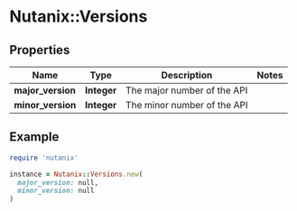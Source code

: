# Nutanix::Versions

## Properties

| Name | Type | Description | Notes |
| ---- | ---- | ----------- | ----- |
| **major_version** | **Integer** | The major number of the API |  |
| **minor_version** | **Integer** | The minor number of the API |  |

## Example

```ruby
require 'nutanix'

instance = Nutanix::Versions.new(
  major_version: null,
  minor_version: null
)
```

